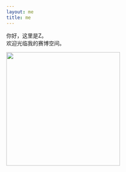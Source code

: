 ```yaml
---
layout: me
title: me
---
```


你好，这里是Z。  
欢迎光临我的赛博空间。
  
<img src="https://i.pinimg.com/originals/e1/e2/b4/e1e2b433885038b0ab33cdee64982863.jpg" width="300" height="" alt=""/>
